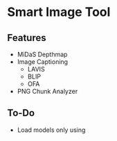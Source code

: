 # Smart Image Tool

## Features

- MiDaS Depthmap
- Image Captioning
  - LAVIS
  - BLIP
  - OFA
- PNG Chunk Analyzer

## To-Do

- Load models only using
